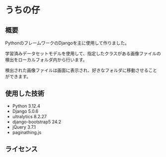 # うちの仔

## 概要
PythonのフレームワークのDjangoを主に使用して作りました。

学習済みデータセットモデルを使用して、指定したクラスがある画像ファイルの検出をローカルフォルダ内から行います。

検出された画像ファイルは画面に表示され、好きなフォルダに移動させることができます。

## 使用した技術
- Python 3.12.4
- Django 5.0.6
- ultralytics 8.2.27
- django-bootstrap5 24.2
- jQuery 3.7.1
- paginathing.js

## ライセンス
